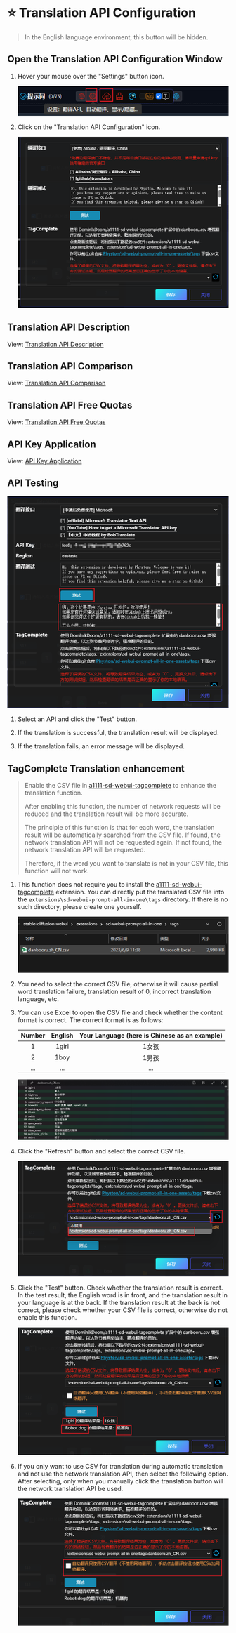 # :star: Translation API Configuration

> In the English language environment, this button will be hidden.

## Open the Translation API Configuration Window

1. Hover your mouse over the "Settings" button icon.

    ![](./assets/images/TranslationApiConfiguration/api_btn.png)

2. Click on the "Translation API Configuration" icon.

    ![](./assets/images/TranslationApiConfiguration/api.png)

## Translation API Description

View: [Translation API Description](/TranslationAPIDescription.md)

## Translation API Comparison

View: [Translation API Comparison](/TranslationAPIDescription.md#translation-api-comparison)

## Translation API Free Quotas

View: [Translation API Free Quotas](/TranslationAPIDescription.md#all-translation-apis)

## API Key Application

View: [API Key Application](/TranslationAPIDescription.md#all-translation-apis)

## API Testing

![](./assets/images/TranslationApiConfiguration/test.png)

1. Select an API and click the "Test" button.

2. If the translation is successful, the translation result will be displayed.

3. If the translation fails, an error message will be displayed.

## TagComplete Translation enhancement

> Enable the CSV file in [a1111-sd-webui-tagcomplete](https://github.com/DominikDoom/a1111-sd-webui-tagcomplete) to enhance the translation function.
>
> After enabling this function, the number of network requests will be reduced and the translation result will be more accurate.
>
> The principle of this function is that for each word, the translation result will be automatically searched from the CSV file. If found, the network translation API will not be requested again. If not found, the network translation API will be requested.
>
> Therefore, if the word you want to translate is not in your CSV file, this function will not work.

1. This function does not require you to install the [a1111-sd-webui-tagcomplete](https://github.com/DominikDoom/a1111-sd-webui-tagcomplete) extension. You can directly put the translated CSV file into the `extensions\sd-webui-prompt-all-in-one\tags` directory. If there is no such directory, please create one yourself.

    ![](./assets/images/TranslationApiConfiguration/tags_dir.png)

2. You need to select the correct CSV file, otherwise it will cause partial word translation failure, translation result of 0, incorrect translation language, etc.

3. You can use Excel to open the CSV file and check whether the content format is correct. The correct format is as follows:

    | Number | English | Your Language (here is Chinese as an example) |
    | :---: | :---: | :---: |
    | 1 | 1girl | 1女孩 |
    | 2 | 1boy | 1男孩 |
    | ... | ... | ... |

    ![](./assets/images/TranslationApiConfiguration/csv.png)

4. Click the "Refresh" button and select the correct CSV file.

    ![](./assets/images/TranslationApiConfiguration/select_csv.png)

5. Click the "Test" button. Check whether the translation result is correct. In the test result, the English word is in front, and the translation result in your language is at the back. If the translation result at the back is not correct, please check whether your CSV file is correct, otherwise do not enable this function.

    ![](./assets/images/TranslationApiConfiguration/csv_test.png)

6. If you only want to use CSV for translation during automatic translation and not use the network translation API, then select the following option. After selecting, only when you manually click the translation button will the network translation API be used.

    ![](./assets/images/TranslationApiConfiguration/csv_only.png)
